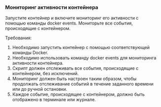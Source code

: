
### Мониторинг активности контейнера

Запустите контейнер и включите мониторинг его активности с помощью команды docker events. Мониторьте все события, происходящие с контейнером.

Требования:
1. Необходимо запустить контейнер с помощью соответствующей команды Docker. 
2. Необходимо использовать команду docker events для мониторинга активности контейнера. 
3. Скрипт должен отслеживать все события, происходящие с контейнером, без исключений. 
4. Мониторинг должен быть настроен таким образом, чтобы продолжать отслеживание событий в течение заданного времени или до ручной остановки. 
5. Каждое событие, происходящее с контейнером, должно быть отображено в терминале или журнале.
